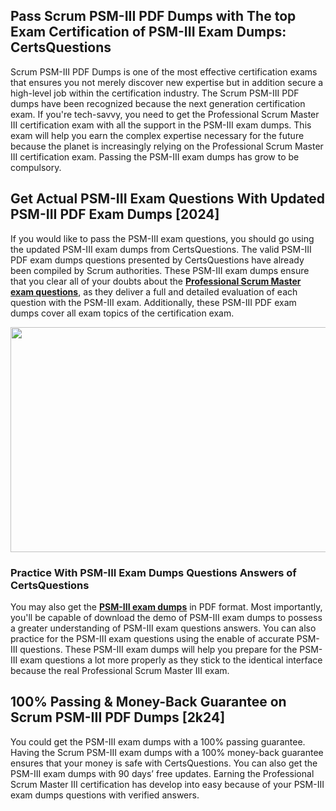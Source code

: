 <h2>Pass Scrum PSM-III PDF Dumps with The top Exam Certification of PSM-III Exam Dumps: CertsQuestions</h2>
<p>Scrum PSM-III PDF Dumps is one of the most effective certification exams that ensures you not merely discover new expertise but in addition secure a high-level job within the certification industry. The Scrum PSM-III PDF dumps have been recognized because the next generation certification exam. If you're tech-savvy, you need to get the Professional Scrum Master III certification exam with all the support in the PSM-III exam dumps. This exam will help you earn the complex expertise necessary for the future because the planet is increasingly relying on the Professional Scrum Master III certification exam. Passing the PSM-III exam dumps has grow to be compulsory.</p>
<h2>Get Actual PSM-III Exam Questions With Updated PSM-III PDF Exam Dumps [2024]</h2>
<p>If you would like to pass the PSM-III exam questions, you should go using the updated PSM-III exam dumps from CertsQuestions. The valid PSM-III PDF exam dumps questions presented by CertsQuestions have already been compiled by Scrum authorities. These PSM-III exam dumps ensure that you clear all of your doubts about the <strong><a href="https://www.certsquestions.com/professional-scrum-master-certification.html">Professional Scrum Master exam questions</a></strong>, as they deliver a full and detailed evaluation of each question with the PSM-III exam. Additionally, these PSM-III PDF exam dumps cover all exam topics of the certification exam.</p>
<p><img style="display: block; margin-left: auto; margin-right: auto;" src="https://i.imgur.com/53zZ4Bb.png" alt="" width="720" height="360" /></p>
<h3>Practice With PSM-III Exam Dumps Questions Answers of CertsQuestions</h3>
<p>You may also get the <a href="https://www.certsquestions.com/PSM-III-pdf-dumps.html"><strong>PSM-III exam dumps</strong></a> in PDF format. Most importantly, you'll be capable of download the demo of PSM-III exam dumps to possess a greater understanding of PSM-III exam questions answers. You can also practice for the PSM-III exam questions using the enable of accurate PSM-III questions. These PSM-III exam dumps will help you prepare for the PSM-III exam questions a lot more properly as they stick to the identical interface because the real Professional Scrum Master III exam.</p>
<h2>100% Passing &amp; Money-Back Guarantee on Scrum PSM-III PDF Dumps [2k24]</h2>
<p>You could get the PSM-III exam dumps with a 100% passing guarantee. Having the Scrum PSM-III exam dumps with a 100% money-back guarantee ensures that your money is safe with CertsQuestions. You can also get the PSM-III exam dumps with 90 days&rsquo; free updates. Earning the Professional Scrum Master III certification has develop into easy because of your PSM-III exam dumps questions with verified answers.</p>
